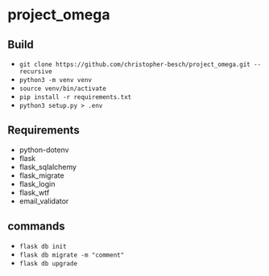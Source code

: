 # project_omega

## Build

-   `git clone https://github.com/christopher-besch/project_omega.git --recursive`
-   `python3 -m venv venv`
-   `source venv/bin/activate`
-   `pip install -r requirements.txt`
-   `python3 setup.py > .env`

## Requirements

-   python-dotenv
-   flask
-   flask_sqlalchemy
-   flask_migrate
-   flask_login
-   flask_wtf
-   email_validator

## commands

-   `flask db init`
-   `flask db migrate -m "comment"`
-   `flask db upgrade`
